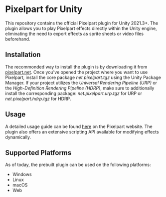 # Pixelpart for Unity

This repository contains the official Pixelpart plugin for Unity 2021.3+. The plugin allows you to play Pixelpart effects directly within the Unity engine, eliminating the need to export effects as sprite sheets or video files beforehand.

## Installation

The recommonded way to install the plugin is by downloading it from [pixelpart.net](https://pixelpart.net/plugins/). Once you've opened the project where you want to use Pixelpart, install the core package *net.pixelpart.tgz* using the Unity Package Manager. If your project utilizes the *Universal Rendering Pipeline (URP)* or the *High-Definition Rendering Pipeline (HDRP)*, make sure to additionally install the corresponding package: *net.pixelpart.urp.tgz* for URP or *net.pixelpart.hdrp.tgz* for HDRP.

## Usage

A detailed usage guide can be found [here](https://pixelpart.net/documentation/book/plugins/plugin-unity.html) on the Pixelpart website. The plugin also offers an extensive scripting API available for modifying effects dynamically.

## Supported Platforms

As of today, the prebuilt plugin can be used on the following platforms:

- Windows
- Linux
- macOS
- Web
